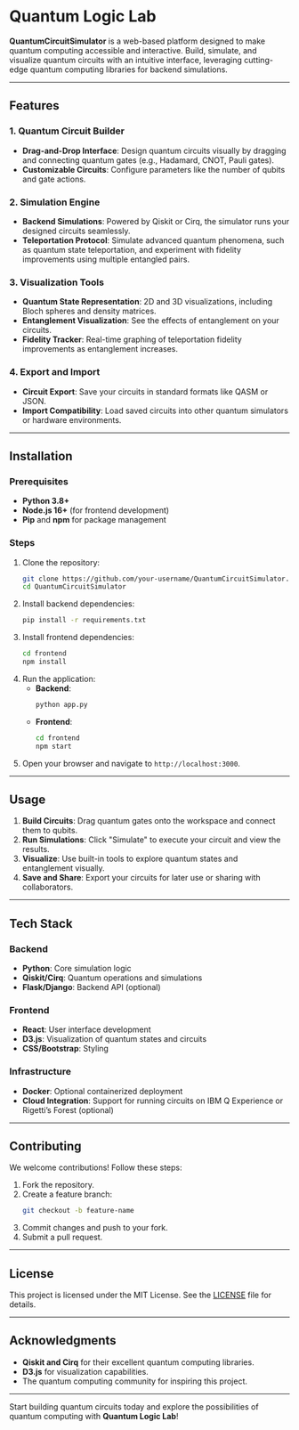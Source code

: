 # Quantum Logic Lab

**QuantumCircuitSimulator** is a web-based platform designed to make quantum computing accessible and interactive. Build, simulate, and visualize quantum circuits with an intuitive interface, leveraging cutting-edge quantum computing libraries for backend simulations.

---

## Features

### 1. Quantum Circuit Builder
- **Drag-and-Drop Interface**: Design quantum circuits visually by dragging and connecting quantum gates (e.g., Hadamard, CNOT, Pauli gates).
- **Customizable Circuits**: Configure parameters like the number of qubits and gate actions.

### 2. Simulation Engine
- **Backend Simulations**: Powered by Qiskit or Cirq, the simulator runs your designed circuits seamlessly.
- **Teleportation Protocol**: Simulate advanced quantum phenomena, such as quantum state teleportation, and experiment with fidelity improvements using multiple entangled pairs.

### 3. Visualization Tools
- **Quantum State Representation**: 2D and 3D visualizations, including Bloch spheres and density matrices.
- **Entanglement Visualization**: See the effects of entanglement on your circuits.
- **Fidelity Tracker**: Real-time graphing of teleportation fidelity improvements as entanglement increases.

### 4. Export and Import
- **Circuit Export**: Save your circuits in standard formats like QASM or JSON.
- **Import Compatibility**: Load saved circuits into other quantum simulators or hardware environments.

---

## Installation

### Prerequisites
- **Python 3.8+**
- **Node.js 16+** (for frontend development)
- **Pip** and **npm** for package management

### Steps
1. Clone the repository:
   ```bash
   git clone https://github.com/your-username/QuantumCircuitSimulator.git
   cd QuantumCircuitSimulator
   ```
2. Install backend dependencies:
   ```bash
   pip install -r requirements.txt
   ```
3. Install frontend dependencies:
   ```bash
   cd frontend
   npm install
   ```
4. Run the application:
   - **Backend**:
     ```bash
     python app.py
     ```
   - **Frontend**:
     ```bash
     cd frontend
     npm start
     ```
5. Open your browser and navigate to `http://localhost:3000`.

---

## Usage

1. **Build Circuits**: Drag quantum gates onto the workspace and connect them to qubits.
2. **Run Simulations**: Click "Simulate" to execute your circuit and view the results.
3. **Visualize**: Use built-in tools to explore quantum states and entanglement visually.
4. **Save and Share**: Export your circuits for later use or sharing with collaborators.

---

## Tech Stack

### Backend
- **Python**: Core simulation logic
- **Qiskit/Cirq**: Quantum operations and simulations
- **Flask/Django**: Backend API (optional)

### Frontend
- **React**: User interface development
- **D3.js**: Visualization of quantum states and circuits
- **CSS/Bootstrap**: Styling

### Infrastructure
- **Docker**: Optional containerized deployment
- **Cloud Integration**: Support for running circuits on IBM Q Experience or Rigetti’s Forest (optional)

---

## Contributing

We welcome contributions! Follow these steps:
1. Fork the repository.
2. Create a feature branch:
   ```bash
   git checkout -b feature-name
   ```
3. Commit changes and push to your fork.
4. Submit a pull request.

---

## License

This project is licensed under the MIT License. See the [LICENSE](LICENSE) file for details.

---

## Acknowledgments

- **Qiskit and Cirq** for their excellent quantum computing libraries.
- **D3.js** for visualization capabilities.
- The quantum computing community for inspiring this project.

---

Start building quantum circuits today and explore the possibilities of quantum computing with **Quantum Logic Lab**!

